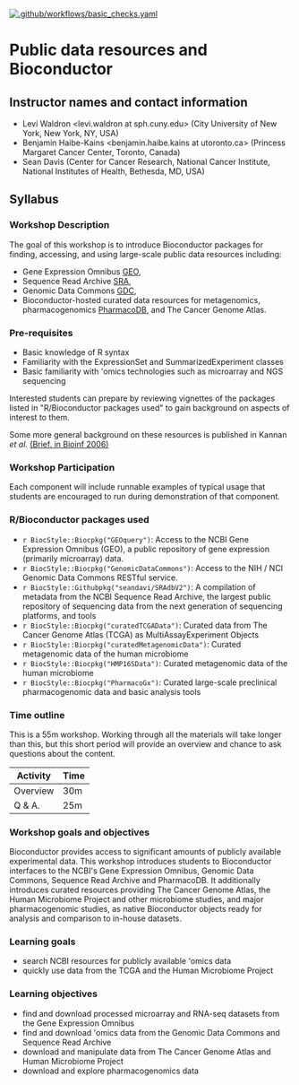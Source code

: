 [![.github/workflows/basic_checks.yaml](https://github.com/waldronlab/PublicDataResources/workflows/.github/workflows/basic_checks.yaml/badge.svg)](https://waldronlab.io/PublicDataResources)

# Public data resources and Bioconductor

## Instructor names and contact information

* Levi Waldron <levi.waldron at sph.cuny.edu> (City University of New York, New York, NY, USA)
* Benjamin Haibe-Kains <benjamin.haibe.kains at utoronto.ca> (Princess Margaret Cancer Center, Toronto, Canada)
* Sean Davis <sdavis2 at mail.nih.gov> (Center for Cancer Research, National Cancer Institute, National Institutes of Health, Bethesda, MD, USA)

## Syllabus

### Workshop Description 

The goal of this workshop is to introduce Bioconductor packages for finding,
accessing, and using large-scale public data resources including:
* Gene Expression Omnibus [GEO](https://www.ncbi.nlm.nih.gov/geo),
* Sequence Read Archive [SRA](https://www.ncbi.nlm.nih.gov/sra),
* Genomic Data Commons [GDC](https://portal.gdc.cancer.gov/),
* Bioconductor-hosted curated data resources for metagenomics, pharmacogenomics [PharmacoDB](http://pharmacodb.ca/), and The Cancer Genome Atlas.

### Pre-requisites

* Basic knowledge of R syntax
* Familiarity with the ExpressionSet and SummarizedExperiment classes
* Basic familiarity with 'omics technologies such as microarray and NGS sequencing

Interested students can prepare by reviewing vignettes of the packages
listed in "R/Bioconductor packages used" to gain background on aspects
of interest to them.

Some more general background on these resources is published in Kannan
*et al.* [(Brief. in Bioinf
2006)](https://dx.doi.org/10.1093/bib/bbv080)

### Workshop Participation 

Each component will include runnable examples of typical usage that students are encouraged to run during demonstration of that component.

### R/Bioconductor packages used

* `r BiocStyle::Biocpkg("GEOquery")`: Access to the NCBI Gene Expression Omnibus (GEO), a public repository of gene expression (primarily microarray) data.
* `r BiocStyle::Biocpkg("GenomicDataCommons")`: Access to the NIH / NCI Genomic Data Commons RESTful service.
* `r BiocStyle::Githubpkg("seandavi/SRAdbV2")`: A compilation of metadata from the NCBI Sequence Read Archive, the largest public repository of sequencing data from the next generation of sequencing platforms, and tools
* `r BiocStyle::Biocpkg("curatedTCGAData")`: Curated data from The Cancer Genome Atlas (TCGA) as MultiAssayExperiment Objects
* `r BiocStyle::Biocpkg("curatedMetagenomicData")`: Curated metagenomic data of the human microbiome
* `r BiocStyle::Biocpkg("HMP16SData")`: Curated metagenomic data of the human microbiome
* `r BiocStyle::Biocpkg("PharmacoGx")`: Curated large-scale preclinical pharmacogenomic data and basic analysis tools


### Time outline

This is a 55m workshop. Working through all the materials will take
longer than this, but this short period will provide an overview and
chance to ask questions about the content.

| Activity                            | Time    |
|-------------------------------------|---------|
| Overview | 30m |
| Q & A.   | 25m |

### Workshop goals and objectives

Bioconductor provides access to significant amounts of publicly available 
experimental  data. This workshop introduces students to Bioconductor
interfaces to the NCBI's Gene Expression Omnibus, Genomic Data Commons,
Sequence Read Archive and PharmacoDB. It additionally introduces curated resources 
providing The Cancer Genome Atlas, the Human Microbiome Project and other 
microbiome studies, and major pharmacogenomic studies, as native Bioconductor
objects ready for analysis and comparison to in-house datasets.

### Learning goals

* search NCBI resources for publicly available 'omics data
* quickly use data from the TCGA and the Human Microbiome Project

### Learning objectives

* find and download processed microarray and RNA-seq datasets from the Gene Expression Omnibus
* find and download 'omics data from the Genomic Data Commons and Sequence Read Archive
* download and manipulate data from The Cancer Genome Atlas and Human Microbiome Project
* download and explore pharmacogenomics data
